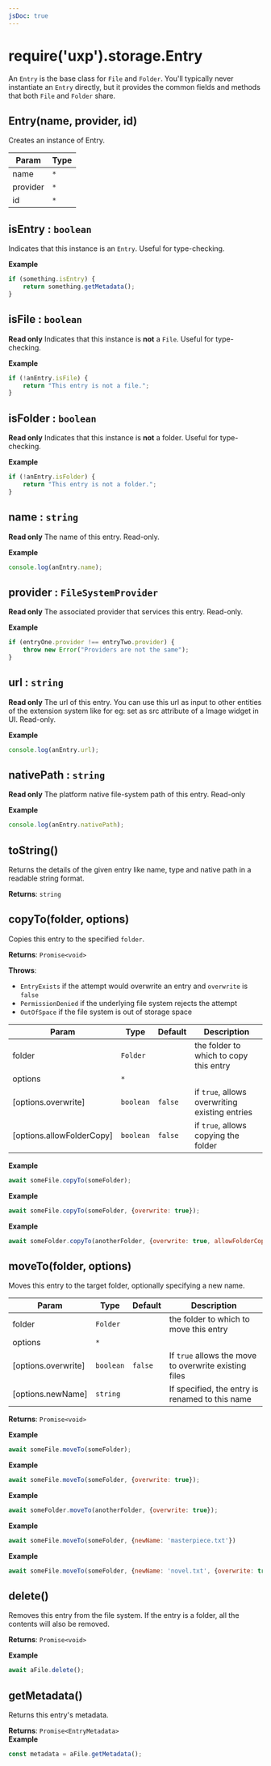 ```yaml
---
jsDoc: true
---
```


<a name="module-storage-entry" id="module-storage-entry"></a>

# require('uxp').storage.Entry
An `Entry` is the base class for `File` and `Folder`. You'll
typically never instantiate an `Entry` directly, but it provides
the common fields and methods that both `File` and `Folder`
share.



<a name="new-module-storage-entry-new" id="new-module-storage-entry-new"></a>

## Entry(name, provider, id)
Creates an instance of Entry.


| Param | Type |
| --- | --- |
| name | `*` | 
| provider | `*` | 
| id | `*` | 



<a name="module-storage-entry-isentry" id="module-storage-entry-isentry"></a>

## isEntry : `boolean`
Indicates that this instance is an `Entry`. Useful for type-checking.

**Example**  
```js
if (something.isEntry) {
    return something.getMetadata();
}
```


<a name="module-storage-entry-isfile" id="module-storage-entry-isfile"></a>

## isFile : `boolean`
**Read only**
Indicates that this instance is **not** a `File`. Useful for type-
checking.

**Example**  
```js
if (!anEntry.isFile) {
    return "This entry is not a file.";
}
```


<a name="module-storage-entry-isfolder" id="module-storage-entry-isfolder"></a>

## isFolder : `boolean`
**Read only**
Indicates that this instance is **not** a folder. Useful for type-
checking.

**Example**  
```js
if (!anEntry.isFolder) {
    return "This entry is not a folder.";
}
```


<a name="module-storage-entry-name" id="module-storage-entry-name"></a>

## name : `string`
**Read only**
The name of this entry. Read-only.

**Example**  
```js
console.log(anEntry.name);
```


<a name="module-storage-entry-provider" id="module-storage-entry-provider"></a>

## provider : `FileSystemProvider`
**Read only**
The associated provider that services this entry. Read-only.

**Example**  
```js
if (entryOne.provider !== entryTwo.provider) {
    throw new Error("Providers are not the same");
}
```


<a name="module-storage-entry-url" id="module-storage-entry-url"></a>

## url : `string`
**Read only**
The url of this entry. You can use this url as input to other entities of the extension system like for eg: set as src attribute of a Image widget in UI. Read-only.

**Example**  
```js
console.log(anEntry.url);
```


<a name="module-storage-entry-nativepath" id="module-storage-entry-nativepath"></a>

## nativePath : `string`
**Read only**
The platform native file-system path of this entry. Read-only

**Example**  
```js
console.log(anEntry.nativePath);
```


<a name="module-storage-entry-tostring" id="module-storage-entry-tostring"></a>

## toString()
Returns the details of the given entry like name, type and native path in a readable string format.

**Returns**: `string`

<a name="module-storage-entry-copyto" id="module-storage-entry-copyto"></a>

## copyTo(folder, options)
Copies this entry to the specified `folder`.

**Returns**: `Promise<void>`

**Throws**:

- `EntryExists` if the attempt would overwrite an entry and `overwrite` is `false`
- `PermissionDenied` if the underlying file system rejects the attempt
- `OutOfSpace` if the file system is out of storage space


| Param | Type | Default | Description |
| --- | --- | --- | --- |
| folder | `Folder` |  | the folder to which to copy this entry |
| options | `*` |  |  |
| [options.overwrite] | `boolean` | `false` | if `true`, allows overwriting existing entries |
| [options.allowFolderCopy] | `boolean` | `false` | if `true`, allows copying the folder |

**Example**  
```js
await someFile.copyTo(someFolder);
```
**Example**  
```js
await someFile.copyTo(someFolder, {overwrite: true});
```
**Example**  
```js
await someFolder.copyTo(anotherFolder, {overwrite: true, allowFolderCopy: true});
```


<a name="module-storage-entry-moveto" id="module-storage-entry-moveto"></a>

## moveTo(folder, options)
Moves this entry to the target folder, optionally specifying a new name.


| Param | Type | Default | Description |
| --- | --- | --- | --- |
| folder | `Folder` |  | the folder to which to move this entry |
| options | `*` |  |  |
| [options.overwrite] | `boolean` | `false` | If `true` allows the move to overwrite existing files |
| [options.newName] | `string` |  | If specified, the entry is renamed to this name |

**Returns**: `Promise<void>`

**Example**  
```js
await someFile.moveTo(someFolder);
```
**Example**  
```js
await someFile.moveTo(someFolder, {overwrite: true});
```
**Example**  
```js
await someFolder.moveTo(anotherFolder, {overwrite: true});
```
**Example**  
```js
await someFile.moveTo(someFolder, {newName: 'masterpiece.txt'})
```
**Example**  
```js
await someFile.moveTo(someFolder, {newName: 'novel.txt', {overwrite: true})
```


<a name="module-storage-entry-delete" id="module-storage-entry-delete"></a>

## delete()
Removes this entry from the file system. If the entry is a folder, all the
contents will also be removed.

**Returns**: `Promise<void>`

**Example**  
```js
await aFile.delete();
```


<a name="module-storage-entry-getmetadata" id="module-storage-entry-getmetadata"></a>

## getMetadata()
Returns this entry's metadata.

**Returns**: `Promise<EntryMetadata>`  
**Example**  
```js
const metadata = aFile.getMetadata();
```

